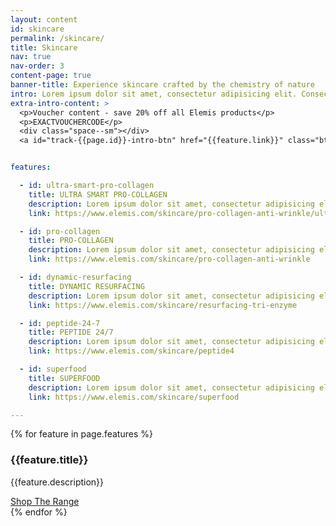 ```yaml
---
layout: content
id: skincare
permalink: /skincare/
title: Skincare
nav: true
nav-order: 3
content-page: true
banner-title: Experience skincare crafted by the chemistry of nature
intro: Lorem ipsum dolor sit amet, consectetur adipisicing elit. Consectetur aspernatur beatae tempora, voluptates ut recusandae ea exercitationem culpa mollitia quia similique. Perferendis cumque obcaecati ad pariatur. Quos iure sapiente amet beatae, officiis possimus minima expedita, ea ad. Doloribus et perspiciatis doloremque.
extra-intro-content: >
  <p>Voucher content - save 20% off all Elemis products</p>
  <p>EXACTVOUCHERCODE</p>
  <div class="space--sm"></div>
  <a id="track-{{page.id}}-intro-btn" href="{{feature.link}}" class="btn btn--outline btn--outline-blue">Shop Skincare Now</a>


features:

  - id: ultra-smart-pro-collagen
    title: ULTRA SMART PRO-COLLAGEN
    description: Lorem ipsum dolor sit amet, consectetur adipisicing elit. Consectetur aspernatur beatae tempora, voluptates ut recusandae ea exercitationem culpa mollitia quia similique. Perferendis cumque obcaecati ad pariatur. Quos iure sapiente amet beatae, officiis possimus minima expedita, ea ad. Doloribus et perspiciatis doloremque.
    link: https://www.elemis.com/skincare/pro-collagen-anti-wrinkle/ultra-smart-pro-collagen

  - id: pro-collagen
    title: PRO-COLLAGEN
    description: Lorem ipsum dolor sit amet, consectetur adipisicing elit. Consectetur aspernatur beatae tempora, voluptates ut recusandae ea exercitationem culpa mollitia quia similique. Perferendis cumque obcaecati ad pariatur. Quos iure sapiente amet beatae, officiis possimus minima expedita, ea ad. Doloribus et perspiciatis doloremque.
    link: https://www.elemis.com/skincare/pro-collagen-anti-wrinkle

  - id: dynamic-resurfacing
    title: DYNAMIC RESURFACING
    description: Lorem ipsum dolor sit amet, consectetur adipisicing elit. Consectetur aspernatur beatae tempora, voluptates ut recusandae ea exercitationem culpa mollitia quia similique. Perferendis cumque obcaecati ad pariatur. Quos iure sapiente amet beatae, officiis possimus minima expedita, ea ad. Doloribus et perspiciatis doloremque.
    link: https://www.elemis.com/skincare/resurfacing-tri-enzyme

  - id: peptide-24-7
    title: PEPTIDE 24/7
    description: Lorem ipsum dolor sit amet, consectetur adipisicing elit. Consectetur aspernatur beatae tempora, voluptates ut recusandae ea exercitationem culpa mollitia quia similique. Perferendis cumque obcaecati ad pariatur. Quos iure sapiente amet beatae, officiis possimus minima expedita, ea ad. Doloribus et perspiciatis doloremque.
    link: https://www.elemis.com/skincare/peptide4

  - id: superfood
    title: SUPERFOOD
    description: Lorem ipsum dolor sit amet, consectetur adipisicing elit. Consectetur aspernatur beatae tempora, voluptates ut recusandae ea exercitationem culpa mollitia quia similique. Perferendis cumque obcaecati ad pariatur. Quos iure sapiente amet beatae, officiis possimus minima expedita, ea ad. Doloribus et perspiciatis doloremque.
    link: https://www.elemis.com/skincare/superfood

---
```


{% for feature in page.features %}
  <div class="harvey{% cycle '', ' harvey--swap' %}">
    <div class="harvey__img" style="background-image: url('{{site.img}}/content/{{page.id}}/{{feature.id}}.jpg');">
      <a id="track-{{page.id}}-{{feautre.id}}-img" class="harvey__link" href="{{feature.link}}"></a>
    </div>
    <div class="harvey__text">
      <h3 class="title title--md title--color">{{feature.title}}</h3>
      <p class="text--xxl">{{feature.description}}</p>
      <div class="space--sm"></div>
      <a id="track-{{page.id}}-{{feautre.id}}-btn" href="{{feature.link}}" class="btn btn--blue">Shop The Range</a>
    </div>
  </div>
{% endfor %}
